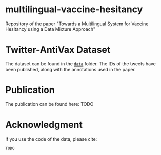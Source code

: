 # multilingual-vaccine-hesitancy
Repository of the paper "Towards a Multilingual System for Vaccine Hesitancy using a Data Mixture Approach"

# Twitter-AntiVax Dataset

The dataset can be found in the [`data`](data) folder.
The IDs of the tweets have been published, along with the annotations used in the paper.

# Publication

The publication can be found here:
TODO


# Acknowledgment 

If you use the code of the data, please cite:
```
TODO
```
